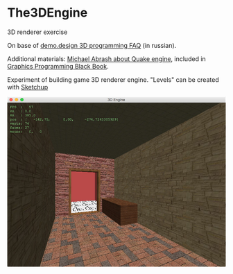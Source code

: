 # The3DEngine
3D renderer exercise

On base of 
[demo.design 3D programming FAQ](http://www.enlight.ru/faq3d/main.htm) 
(in russian). 

Additional materials: [Michael Abrash about Quake engine](https://www.bluesnews.com/abrash/), 
included in [Graphics Programming Black Book](http://www.gamedev.net/page/resources/_/technical/graphics-programming-and-theory/graphics-programming-black-book-r1698).

Experiment of building game 3D renderer engine. 
"Levels" can be created with [Sketchup](http://www.sketchup.com)

![](img/screenshot.jpg)

